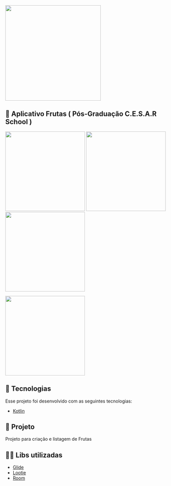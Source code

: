 <img src="https://user-images.githubusercontent.com/32901063/118206851-c10e2f80-b439-11eb-8124-285d87ca1812.png" width="300">

## :rocket: Aplicativo Frutas ( Pós-Graduação C.E.S.A.R School )
<p float="left">
<img src="https://user-images.githubusercontent.com/32901063/118209337-ccb02500-b43e-11eb-85aa-6a6600062584.gif" width="250">
<img src="https://user-images.githubusercontent.com/32901063/118207157-6d501600-b43a-11eb-85f8-eb584e21c248.png" width="250">
<img src="https://user-images.githubusercontent.com/32901063/118207165-74772400-b43a-11eb-99f9-a4d3e9a94f18.png" width="250">
</p>

<p float="left">
<img src="https://user-images.githubusercontent.com/32901063/118207176-7b059b80-b43a-11eb-9404-c4a3d09e0037.png" width="250">
</p>

## :rocket: Tecnologias
Esse projeto foi desenvolvido com as seguintes tecnologias:
- [Kotlin](https://kotlinlang.org/)


## 🍉 Projeto
Projeto para criação e listagem de Frutas

## 👨‍💻 Libs utilizadas
- [Glide](https://github.com/bumptech/glide)
- [Lootie](https://github.com/airbnb/lottie-android)
- [Room](https://developer.android.com/training/data-storage/room)

